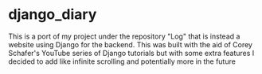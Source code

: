 # django_diary
This is a port of my project under the repository "Log" that is instead a website using Django for the backend. This was built with the aid of Corey Schafer's YouTube series of Django tutorials but with some extra features I decided to add like infinite scrolling and potentially more in the future
